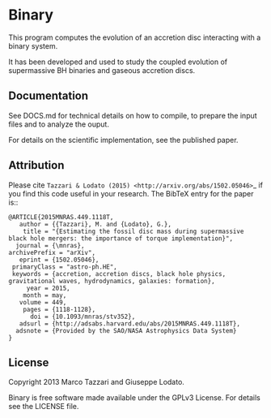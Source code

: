Binary
=====

This program computes the evolution of an accretion disc interacting with a binary system. 

It has been developed and used to study the coupled evolution of supermassive BH binaries and gaseous
accretion discs. 


Documentation
-------------

See DOCS.md for technical details on how to compile, to prepare the input files and to analyze the ouput.

For details on the scientific implementation, see the published paper.

Attribution
-----------

Please cite `Tazzari & Lodato (2015)
<http://arxiv.org/abs/1502.05046>`_ if you find this code useful in your
research.
The BibTeX entry for the paper is::

	@ARTICLE{2015MNRAS.449.1118T,
	   author = {{Tazzari}, M. and {Lodato}, G.},
	    title = "{Estimating the fossil disc mass during supermassive black hole mergers: the importance of torque implementation}",
	  journal = {\mnras},
	archivePrefix = "arXiv",
	   eprint = {1502.05046},
	 primaryClass = "astro-ph.HE",
	 keywords = {accretion, accretion discs, black hole physics, gravitational waves, hydrodynamics, galaxies: formation},
	     year = 2015,
	    month = may,
	   volume = 449,
	    pages = {1118-1128},
	      doi = {10.1093/mnras/stv352},
	   adsurl = {http://adsabs.harvard.edu/abs/2015MNRAS.449.1118T},
	  adsnote = {Provided by the SAO/NASA Astrophysics Data System}
	}


License
-------

Copyright 2013 Marco Tazzari and Giuseppe Lodato.

Binary is free software made available under the GPLv3 License. For details see
the LICENSE file.


	